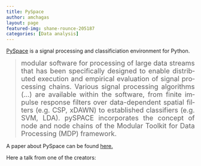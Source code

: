 ```yaml
---
title: PySpace
author: amchagas
layout: page
featured-img: shane-rounce-205187
categories: [Data analysis]
---
```

[PySpace](https://pyspace.github.io/pyspace/) is a signal processing and classificiation environment for Python.

> <p class="western" lang="de-DE" align="justify">
>   <span style="font-size: large;"><span lang="en-US">modular software for processing of large data streams that has been specifically designed to enable distributed execution and empirical evaluation of signal processing chains. Various signal processing algorithms (&#8230;) are available within the software, from finite impulse response filters over data-dependent spatial filters (e.g. CSP, xDAWN) to established classifiers (e.g. SVM, LDA). pySPACE incorporates the concept of node and node chains of the Modular Toolkit for Data Processing (MDP) framework.</span></span>
> </p>

<p class="western" lang="de-DE" align="justify">
  A paper about PySpace can be found <a href="http://journal.frontiersin.org/article/10.3389/fninf.2013.00040/full">here.</a>
</p>

<p class="western" lang="de-DE" align="justify">
  Here a talk from one of the creators:
</p>
